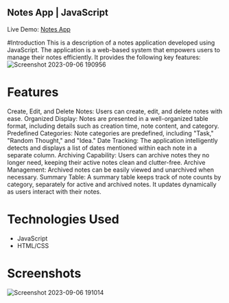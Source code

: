 ## Notes App | JavaScript

Live Demo: [Notes App](https://alla2021.github.io/notes-app/)

#Introduction
This is a description of a notes application developed using JavaScript. The application is a web-based system that empowers users to manage their notes efficiently. It provides the following key features:
![Screenshot 2023-09-06 190956](https://github.com/alla2021/notes-app/assets/75502074/8675f245-a56f-4b48-bf78-7f096d9590e2)

# Features
Create, Edit, and Delete Notes: Users can create, edit, and delete notes with ease.
Organized Display: Notes are presented in a well-organized table format, including details such as creation time, note content, and category.
Predefined Categories: Note categories are predefined, including "Task," "Random Thought," and "Idea."
Date Tracking: The application intelligently detects and displays a list of dates mentioned within each note in a separate column.
Archiving Capability: Users can archive notes they no longer need, keeping their active notes clean and clutter-free.
Archive Management: Archived notes can be easily viewed and unarchived when necessary.
Summary Table: A summary table keeps track of note counts by category, separately for active and archived notes. It updates dynamically as users interact with their notes.

# Technologies Used
- JavaScript
- HTML/CSS

# Screenshots
![Screenshot 2023-09-06 191014](https://github.com/alla2021/notes-app/assets/75502074/03281636-a8d7-408d-a6c9-f6bf49ec153a)
